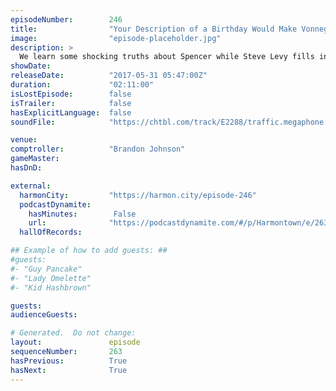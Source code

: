 ```yaml
---
episodeNumber:        246
title:                "Your Description of a Birthday Would Make Vonnegut Kill Himself"
image:                "episode-placeholder.jpg"
description: >
  We learn some shocking truths about Spencer while Steve Levy fills in for him, Fred Stoller delves deep into the writing process of Seinfeld, Dan suspects our guest comptroller (Brandon Johnson) is a time traveler. Featuring Dan Harmon, Brandon Johnson...
showDate:             
releaseDate:          "2017-05-31 05:47:00Z"
duration:             "02:11:00"
isLostEpisode:        false
isTrailer:            false
hasExplicitLanguage:  false
soundFile:            "https://chtbl.com/track/E2288/traffic.megaphone.fm/STA3180026616.mp3?updated=1596760999"

venue:                
comptroller:          "Brandon Johnson"
gameMaster:           
hasDnD:               

external:
  harmonCity:         "https://harmon.city/episode-246"
  podcastDynamite:
    hasMinutes:        False
    url:              "https://podcastdynamite.com/#/p/Harmontown/e/263/246"
  hallOfRecords:      

## Example of how to add guests: ##
#guests:
#- "Guy Pancake"
#- "Lady Omelette"
#- "Kid Hashbrown"

guests:
audienceGuests:

# Generated.  Do not change:
layout:               episode
sequenceNumber:       263
hasPrevious:          True
hasNext:              True
---
```


<!-- The episode description will be rendered here -->
<!-- Add your content below here -->

